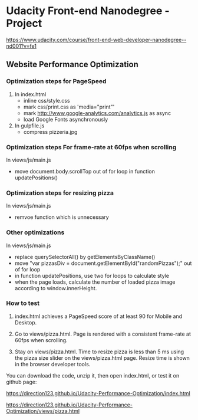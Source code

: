 # Udacity Front-end Nanodegree - Project 

https://www.udacity.com/course/front-end-web-developer-nanodegree--nd001?v=fe1

## Website Performance Optimization

### Optimization steps for PageSpeed
1. In index.html
   * inline css/style.css
   * mark css/print.css as 'media="print"'
   * mark http://www.google-analytics.com/analytics.js as async
   * load Google Fonts asynchronously
2. In gulpfile.js
   * compress pizzeria.jpg

### Optimization steps For frame-rate at 60fps when scrolling
In views/js/main.js
   * move document.body.scrollTop out of for loop in function updatePositions()

### Optimization steps for resizing pizza
In views/js/main.js
   * remvoe function which is unnecessary

### Other optimizations
In views/js/main.js 
   * replace querySelectorAll() by getElementsByClassName()
   * move "var pizzasDiv = document.getElementById("randomPizzas");" out of for loop
   * in function updatePositions, use two for loops to calculate style
   * when the page loads, calculate the number of loaded pizza image according to window.innerHeight.

###  How to test

1. index.html achieves a PageSpeed score of at least 90 for Mobile and Desktop.

2. Go to views/pizza.html. Page is rendered with a consistent frame-rate at 60fps when scrolling.

3. Stay on views/pizza.html. Time to resize pizza is less than 5 ms using the pizza size slider on the views/pizza.html page. Resize time is shown in the browser developer tools.


You can download the code, unzip it, then open index.html, or test it on github page: 

https://direction123.github.io/Udacity-Performance-Optimization/index.html

https://direction123.github.io/Udacity-Performance-Optimization/views/pizza.html